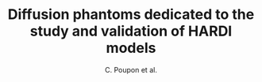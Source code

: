 ---
cat: gaia
subcat: architecture
bestof: false
author: C. Poupon et al.
title: Diffusion phantoms dedicated to the study and validation of HARDI models
year: 2007
type: misc
---